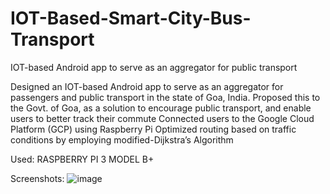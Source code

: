 # IOT-Based-Smart-City-Bus-Transport
 IOT-based Android app to serve as an aggregator for public transport

Designed an IOT-based Android app to serve as an aggregator for passengers and public transport in the state of Goa, India. Proposed this to the Govt. of Goa, as a solution to encourage public 
 transport, and enable users to better track their commute
Connected users to the Google Cloud Platform (GCP) using Raspberry Pi
Optimized routing based on traffic conditions by employing modified-Dijkstra’s Algorithm

Used:
RASPBERRY PI 3 MODEL B+

Screenshots:
![image](https://github.com/Vaishnavi-Nayak28/IOT-Based-Smart-City-Bus-Transport/assets/146263269/c9f6faa2-dc4b-479b-9235-96bfe220948a)

